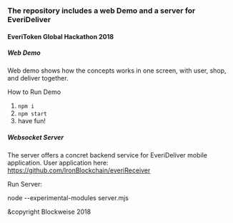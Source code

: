 ### The repository includes a web Demo and a server for EveriDeliver

#### EveriToken Global Hackathon 2018

##### Web Demo

Web demo shows how the concepts works in one screen, with user, shop, and deliver together.

How to Run Demo

1. `npm i`
2. `npm start`
3.  have fun!

##### Websocket Server

The server offers a concret backend service for EveriDeliver mobile application.
User application here: https://github.com/IronBlockchain/everiReceiver

Run Server:

node --experimental-modules server.mjs

&copyright Blockweise 2018
